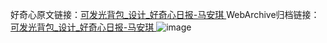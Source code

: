 好奇心原文链接：[可发光背包_设计_好奇心日报-马安琪 ](https://www.qdaily.com/articles/9731.html)
WebArchive归档链接：[可发光背包_设计_好奇心日报-马安琪 ](http://web.archive.org/web/20190623154848/https://www.qdaily.com/articles/9731.html)
![image](http://ww3.sinaimg.cn/large/007d5XDply1g3vgf7luwmj30u02q24hj)